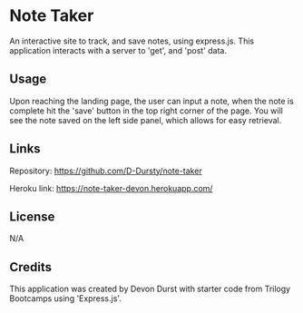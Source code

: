 # Note Taker
An interactive site to track, and save notes, using express.js. This application interacts with a server to 'get', and 'post' data.

## Usage
Upon reaching the landing page, the user can input a note, when the note is complete hit the 'save' button in the top right corner of the page. You will see the note saved on the left side panel, which allows for easy retrieval. 

## Links
Repository: https://github.com/D-Dursty/note-taker

Heroku link: https://note-taker-devon.herokuapp.com/

## License
N/A

## Credits
This application was created by Devon Durst with starter code from Trilogy Bootcamps using 'Express.js'.